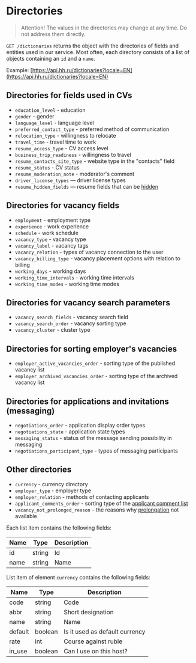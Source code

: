 # Directories

> Attention! The values in the directories may change at any time. Do not address them directly.

`GET /dictionaries` returns the object with the directories of fields and entities used in our service.
Most often, each directory consists of a list of objects containing an `id` and a `name`.

Example: [https://api.hh.ru/dictionaries?locale=EN](https://api.hh.ru/dictionaries?locale=EN)

<a name="resume"></a>
## Directories for fields used in CVs

* `education_level` - education
* `gender` - gender
* `language_level` - language level
* `preferred_contact_type` - preferred method of communication
* `relocation_type` - willingness to relocate
* `travel_time` - travel time to work
* `resume_access_type` - CV access level
* `business_trip_readiness` - willingness to travel
* `resume_contacts_site_type` - website type in the "contacts" field
* `resume_status` - CV status
* `resume_moderation_note` - moderator's comment
* `driver_license_types` — driver license types
* `resume_hidden_fields` — resume fields that can be [hidden](resumes.md#hidden-fields)


## Directories for vacancy fields

* `employment` - employment type
* `experience` - work experience
* `schedule` - work schedule
* `vacancy_type` - vacancy type
* `vacancy_label` - vacancy tags
* `vacancy_relation` - types of vacancy connection to the user
* `vacancy_billing_type` - vacancy placement options with relation to billing
* `working_days` - working days
* `working_time_intervals` - working time intervals
* `working_time_modes` - working time modes


## Directories for vacancy search parameters

* `vacancy_search_fields` - vacancy search field
* `vacancy_search_order` - vacancy sorting type
* `vacancy_cluster` - cluster type


## Directories for sorting employer's vacancies

* `employer_active_vacancies_order` - sorting type of the published vacancy list
* `employer_archived_vacancies_order` - sorting type of the archived vacancy list

<a name="negotiations"></a>
## Directories for applications and invitations (messaging)

* `negotiations_order` - application display order types
* `negotiations_state` - application state types
* `messaging_status` - status of the message sending possibility in messaging
* `negotiations_participant_type` - types of messaging participants

<a name="etc"></a>
## Other directories

* `currency` - currency directory
* `employer_type` - employer type
* `employer_relation` - methods of contacting applicants
* `applicant_comments_order` - sorting type of the 
  [applicant comment list](applicant_comments.md#list)
* `vacancy_not_prolonged_reason` – the reasons why 
  [prolongation](employer_vacancies.md#prolongate-info) not available

Each list item contains the following fields:

Name | Type | Description
----|-----|---------
id | string | Id
name | string | Name

List item of element `currency` contains the following fields:

Name | Type | Description
----|-----|---------
code | string | Code
abbr | string | Short designation
name | string | Name
default | boolean | Is it used as default currency
rate | int | Course against ruble
in_use | boolean | Can I use on this host?
